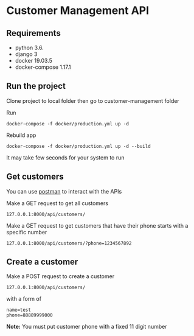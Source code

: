 # Customer Management API

## Requirements

- python 3.6.
- django 3
- docker 19.03.5
- docker-compose 1.17.1

## Run the project

Clone project to local folder then go to customer-management folder

Run
```
docker-compose -f docker/production.yml up -d
```

Rebuild app
```
docker-compose -f docker/production.yml up -d --build
```

It may take few seconds for your system to run

## Get customers
You can use [postman](https://www.postman.com/) to interact with the APIs

Make a GET request to get all customers
```
127.0.0.1:8000/api/customers/
```

Make a GET request to get customers that have their phone starts with a specific number
```
127.0.0.1:8000/api/customers/?phone=1234567892
```

## Create a customer

Make a POST request to create a customer
```
127.0.0.1:8000/api/customers/
```

with a form of
```
name=test
phone=88889999000
```

__Note:__ You must put customer phone with a fixed 11 digit number
